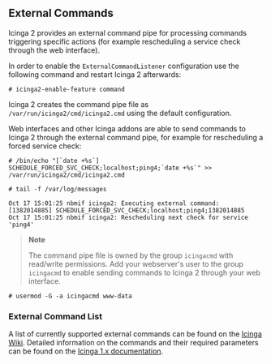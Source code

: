 ## External Commands

Icinga 2 provides an external command pipe for processing commands
triggering specific actions (for example rescheduling a service check
through the web interface).

In order to enable the `ExternalCommandListener` configuration use the
following command and restart Icinga 2 afterwards:

    # icinga2-enable-feature command
    
Icinga 2 creates the command pipe file as `/var/run/icinga2/cmd/icinga2.cmd`
using the default configuration.

Web interfaces and other Icinga addons are able to send commands to
Icinga 2 through the external command pipe, for example for rescheduling
a forced service check:

    # /bin/echo "[`date +%s`] SCHEDULE_FORCED_SVC_CHECK;localhost;ping4;`date +%s`" >> /var/run/icinga2/cmd/icinga2.cmd
    
    # tail -f /var/log/messages
    
    Oct 17 15:01:25 nbmif icinga2: Executing external command: [1382014885] SCHEDULE_FORCED_SVC_CHECK;localhost;ping4;1382014885
    Oct 17 15:01:25 nbmif icinga2: Rescheduling next check for service 'ping4'
    
> **Note**
>
> The command pipe file is owned by the group `icingacmd` with read/write
> permissions. Add your webserver's user to the group `icingacmd` to
> enable sending commands to Icinga 2 through your web interface.

    # usermod -G -a icingacmd www-data

    
    
### External Command List

A list of currently supported external commands can be found on the
[Icinga Wiki](https://wiki.icinga.org/display/icinga2/External+Commands).
Detailed information on the commands and their required parameters can be found
on the [Icinga 1.x documentation](http://docs.icinga.org/latest/en/extcommands2.html).
